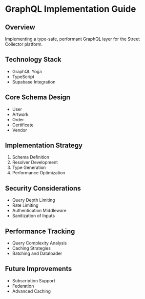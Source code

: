 # GraphQL Implementation Guide

## Overview
Implementing a type-safe, performant GraphQL layer for the Street Collector platform.

## Technology Stack
- GraphQL Yoga
- TypeScript
- Supabase Integration

## Core Schema Design
- User
- Artwork
- Order
- Certificate
- Vendor

## Implementation Strategy
1. Schema Definition
2. Resolver Development
3. Type Generation
4. Performance Optimization

## Security Considerations
- Query Depth Limiting
- Rate Limiting
- Authentication Middleware
- Sanitization of Inputs

## Performance Tracking
- Query Complexity Analysis
- Caching Strategies
- Batching and Dataloader

## Future Improvements
- Subscription Support
- Federation
- Advanced Caching
